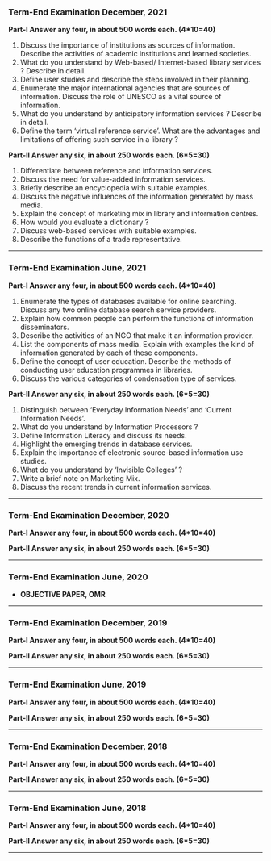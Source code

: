 ### Term-End Examination December, 2021

**Part-I Answer any four, in about 500 words each. (4*10=40)**

1. Discuss the importance of institutions as sources of information. Describe the activities of academic institutions and learned societies.
1. What do you understand by Web-based/ Internet-based library services ? Describe in detail.
1. Define user studies and describe the steps involved in their planning.
1. Enumerate the major international agencies that are sources of information. Discuss the role of UNESCO as a vital source of information.
1. What do you understand by anticipatory information services ? Describe in detail.
1. Define the term ‘virtual reference service’. What are the advantages and limitations of offering such service in a library ?

**Part-II Answer any six, in about 250 words each. (6*5=30)**

1. Differentiate between reference and information services.
1. Discuss the need for value-added information services.
1. Briefly describe an encyclopedia with suitable examples.
1. Discuss the negative influences of the information generated by mass media.
1. Explain the concept of marketing mix in library and information centres.
1. How would you evaluate a dictionary ?
1. Discuss web-based services with suitable examples.
1. Describe the functions of a trade representative.

---

### Term-End Examination June, 2021

**Part-I Answer any four, in about 500 words each. (4*10=40)**
1. Enumerate the types of databases available for online searching. Discuss any two online database search service providers.
1. Explain how common people can perform the functions of information disseminators.
1. Describe the activities of an NGO that make it an information provider.
1. List the components of mass media. Explain with examples the kind of information generated by each of these components.
1. Define the concept of user education. Describe the methods of conducting user education programmes in libraries.
1. Discuss the various categories of condensation type of services. 


**Part-II Answer any six, in about 250 words each. (6*5=30)**

1. Distinguish between ‘Everyday Information Needs’ and ‘Current Information Needs’.
2. What do you understand by Information Processors ? 
2. Define Information Literacy and discuss its needs. 
2. Highlight the emerging trends in database services. 
2. Explain the importance of electronic source-based information use studies. 
2. What do you understand by ‘Invisible Colleges’ ? 
2. Write a brief note on Marketing Mix. 
2. Discuss the recent trends in current information services.


---

### Term-End Examination December, 2020

**Part-I Answer any four, in about 500 words each. (4*10=40)**

**Part-II Answer any six, in about 250 words each. (6*5=30)**

---

### Term-End Examination June, 2020

- **OBJECTIVE PAPER, OMR**


---


### Term-End Examination December, 2019

**Part-I Answer any four, in about 500 words each. (4*10=40)**

**Part-II Answer any six, in about 250 words each. (6*5=30)**


---


### Term-End Examination June, 2019

**Part-I Answer any four, in about 500 words each. (4*10=40)**

**Part-II Answer any six, in about 250 words each. (6*5=30)**


---

### Term-End Examination December, 2018

**Part-I Answer any four, in about 500 words each. (4*10=40)**

**Part-II Answer any six, in about 250 words each. (6*5=30)**

---

### Term-End Examination June, 2018

**Part-I Answer any four, in about 500 words each. (4*10=40)**

**Part-II Answer any six, in about 250 words each. (6*5=30)**

---
